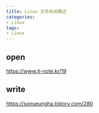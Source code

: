 ```yaml
---
title: Linux 文件系统概述
categories: 
- Linux
tags:
- Linux
---
```


## open
https://www.it-note.kr/19

## write
https://sonseungha.tistory.com/280

